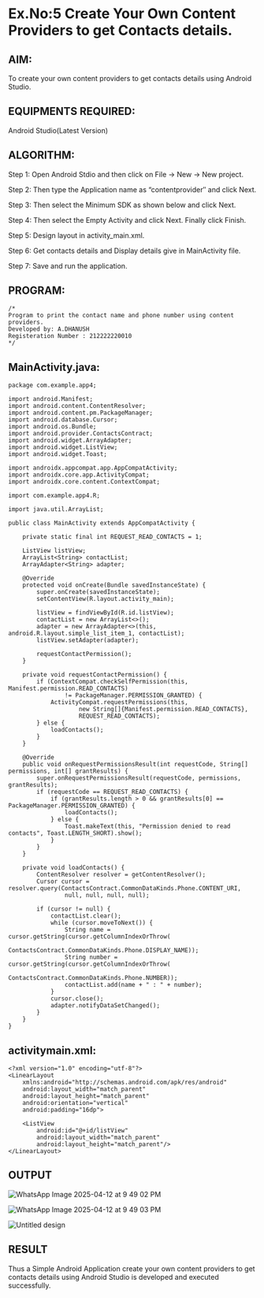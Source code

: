 
# Ex.No:5 Create Your Own Content Providers to get Contacts details.


## AIM:

To create your own content providers to get contacts details using Android Studio.

## EQUIPMENTS REQUIRED:

Android Studio(Latest Version)

## ALGORITHM:

Step 1: Open Android Stdio and then click on File -> New -> New project.

Step 2: Then type the Application name as “contentprovider″ and click Next. 

Step 3: Then select the Minimum SDK as shown below and click Next.

Step 4: Then select the Empty Activity and click Next. Finally click Finish.

Step 5: Design layout in activity_main.xml.

Step 6: Get contacts details and Display details give in MainActivity file.

Step 7: Save and run the application.

## PROGRAM:
```
/*
Program to print the contact name and phone number using content providers.
Developed by: A.DHANUSH
Registeration Number : 212222220010
*/
```
## MainActivity.java:

```
package com.example.app4;

import android.Manifest;
import android.content.ContentResolver;
import android.content.pm.PackageManager;
import android.database.Cursor;
import android.os.Bundle;
import android.provider.ContactsContract;
import android.widget.ArrayAdapter;
import android.widget.ListView;
import android.widget.Toast;

import androidx.appcompat.app.AppCompatActivity;
import androidx.core.app.ActivityCompat;
import androidx.core.content.ContextCompat;

import com.example.app4.R;

import java.util.ArrayList;

public class MainActivity extends AppCompatActivity {

    private static final int REQUEST_READ_CONTACTS = 1;

    ListView listView;
    ArrayList<String> contactList;
    ArrayAdapter<String> adapter;

    @Override
    protected void onCreate(Bundle savedInstanceState) {
        super.onCreate(savedInstanceState);
        setContentView(R.layout.activity_main);

        listView = findViewById(R.id.listView);
        contactList = new ArrayList<>();
        adapter = new ArrayAdapter<>(this, android.R.layout.simple_list_item_1, contactList);
        listView.setAdapter(adapter);

        requestContactPermission();
    }

    private void requestContactPermission() {
        if (ContextCompat.checkSelfPermission(this, Manifest.permission.READ_CONTACTS)
                != PackageManager.PERMISSION_GRANTED) {
            ActivityCompat.requestPermissions(this,
                    new String[]{Manifest.permission.READ_CONTACTS},
                    REQUEST_READ_CONTACTS);
        } else {
            loadContacts();
        }
    }

    @Override
    public void onRequestPermissionsResult(int requestCode, String[] permissions, int[] grantResults) {
        super.onRequestPermissionsResult(requestCode, permissions, grantResults);
        if (requestCode == REQUEST_READ_CONTACTS) {
            if (grantResults.length > 0 && grantResults[0] == PackageManager.PERMISSION_GRANTED) {
                loadContacts();
            } else {
                Toast.makeText(this, "Permission denied to read contacts", Toast.LENGTH_SHORT).show();
            }
        }
    }

    private void loadContacts() {
        ContentResolver resolver = getContentResolver();
        Cursor cursor = resolver.query(ContactsContract.CommonDataKinds.Phone.CONTENT_URI,
                null, null, null, null);

        if (cursor != null) {
            contactList.clear();
            while (cursor.moveToNext()) {
                String name = cursor.getString(cursor.getColumnIndexOrThrow(
                        ContactsContract.CommonDataKinds.Phone.DISPLAY_NAME));
                String number = cursor.getString(cursor.getColumnIndexOrThrow(
                        ContactsContract.CommonDataKinds.Phone.NUMBER));
                contactList.add(name + " : " + number);
            }
            cursor.close();
            adapter.notifyDataSetChanged();
        }
    }
}

```
## activitymain.xml:

```
<?xml version="1.0" encoding="utf-8"?>
<LinearLayout
    xmlns:android="http://schemas.android.com/apk/res/android"
    android:layout_width="match_parent"
    android:layout_height="match_parent"
    android:orientation="vertical"
    android:padding="16dp">

    <ListView
        android:id="@+id/listView"
        android:layout_width="match_parent"
        android:layout_height="match_parent"/>
</LinearLayout>

```
## OUTPUT

![WhatsApp Image 2025-04-12 at 9 49 02 PM](https://github.com/user-attachments/assets/3a927fcf-f960-460c-b740-bcfe3073da6f)

![WhatsApp Image 2025-04-12 at 9 49 03 PM](https://github.com/user-attachments/assets/5b349ba0-66af-40c0-9956-0c69f424dde0)

![Untitled design](https://github.com/user-attachments/assets/aa0405bb-dce1-4271-b992-583b567a6fc9)


## RESULT
Thus a Simple Android Application create your own content providers to get contacts details using Android Studio is developed and executed successfully.
